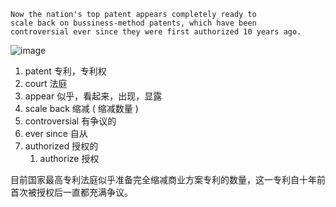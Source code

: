 

```
Now the nation's top patent appears completely ready to
scale back on bussiness-method patents, which have been
controversial ever since they were first authorized 10 years ago.   
```

![image](https://github.com/user-attachments/assets/5b78b205-ef5e-4848-bfce-06aa3d49280f)


1. patent 专利，专利权
2. court 法庭
3. appear 似乎，看起来，出现，显露
4. scale back 缩减 ( 缩减数量 )
5. controversial 有争议的
6. ever since 自从
7. authorized 授权的
   1. authorize 授权



目前国家最高专利法庭似乎准备完全缩减商业方案专利的数量，这一专利自十年前首次被授权后一直都充满争议。
